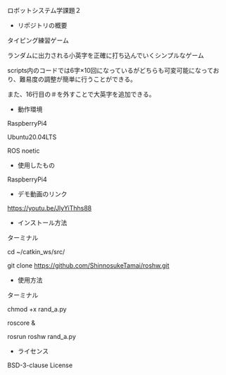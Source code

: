 ロボットシステム学課題２
- リポジトリの概要
 
 タイピング練習ゲーム
 
  ランダムに出力される小英字を正確に打ち込んでいくシンプルなゲーム
  
  scripts内のコードでは6字×10回になっているがどちらも可変可能になっており、難易度の調整が簡単に行うことができる。
  
  また、16行目の＃を外すことで大英字を追加できる。
- 動作環境

RaspberryPi4

Ubuntu20.04LTS

ROS  noetic
- 使用したもの

RaspberryPi4
- デモ動画のリンク

https://youtu.be/JlyYiThhs88
- インストール方法

ターミナル

cd ~/catkin_ws/src/

git clone https://github.com/ShinnosukeTamai/roshw.git

- 使用方法

ターミナル

chmod +x rand_a.py

roscore &

rosrun roshw rand_a.py
- ライセンス

BSD-3-clause License
